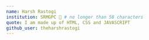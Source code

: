 ```yaml
---
name: Harsh Rastogi
institution: SRMGPC 🚩 # no longer than 58 characters
quote: I am made up of HTML, CSS and JAVASCRIPT
github_user: theharshrastogi
---
```

